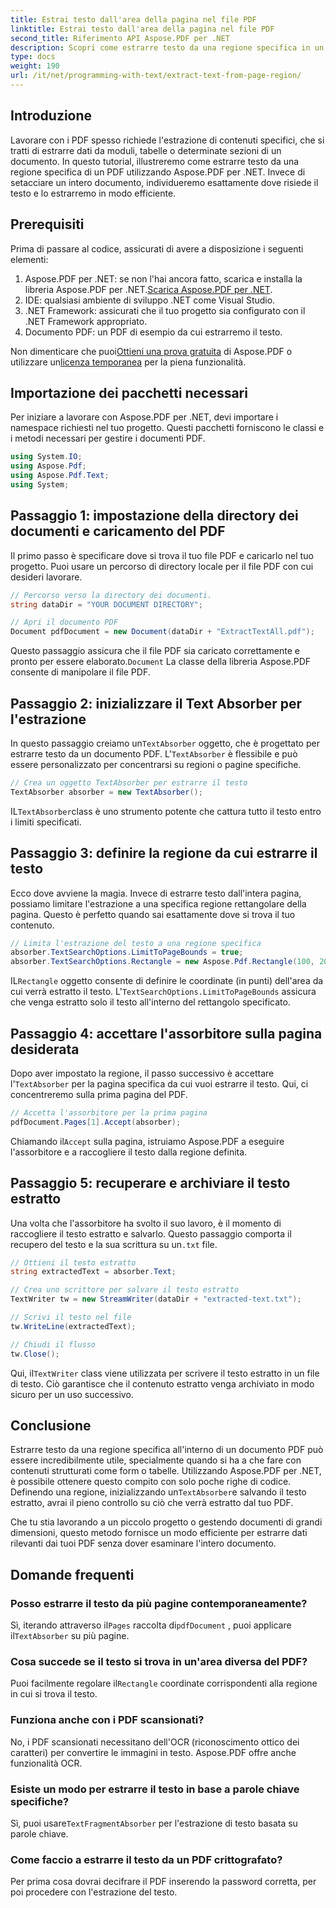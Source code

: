 ```yaml
---
title: Estrai testo dall'area della pagina nel file PDF
linktitle: Estrai testo dall'area della pagina nel file PDF
second_title: Riferimento API Aspose.PDF per .NET
description: Scopri come estrarre testo da una regione specifica in un PDF usando Aspose.PDF per .NET con questa guida passo-passo. Raccogli e salva in modo efficiente il testo dai tuoi documenti.
type: docs
weight: 190
url: /it/net/programming-with-text/extract-text-from-page-region/
---
```

## Introduzione

Lavorare con i PDF spesso richiede l'estrazione di contenuti specifici, che si tratti di estrarre dati da moduli, tabelle o determinate sezioni di un documento. In questo tutorial, illustreremo come estrarre testo da una regione specifica di un PDF utilizzando Aspose.PDF per .NET. Invece di setacciare un intero documento, individueremo esattamente dove risiede il testo e lo estrarremo in modo efficiente.

## Prerequisiti

Prima di passare al codice, assicurati di avere a disposizione i seguenti elementi:

1.  Aspose.PDF per .NET: se non l'hai ancora fatto, scarica e installa la libreria Aspose.PDF per .NET.[Scarica Aspose.PDF per .NET](https://releases.aspose.com/pdf/net/).
2. IDE: qualsiasi ambiente di sviluppo .NET come Visual Studio.
3. .NET Framework: assicurati che il tuo progetto sia configurato con il .NET Framework appropriato.
4. Documento PDF: un PDF di esempio da cui estrarremo il testo.

 Non dimenticare che puoi[Ottieni una prova gratuita](https://releases.aspose.com/) di Aspose.PDF o utilizzare un[licenza temporanea](https://purchase.aspose.com/temporary-license/) per la piena funzionalità.

## Importazione dei pacchetti necessari

Per iniziare a lavorare con Aspose.PDF per .NET, devi importare i namespace richiesti nel tuo progetto. Questi pacchetti forniscono le classi e i metodi necessari per gestire i documenti PDF.

```csharp
using System.IO;
using Aspose.Pdf;
using Aspose.Pdf.Text;
using System;
```

## Passaggio 1: impostazione della directory dei documenti e caricamento del PDF

Il primo passo è specificare dove si trova il tuo file PDF e caricarlo nel tuo progetto. Puoi usare un percorso di directory locale per il file PDF con cui desideri lavorare.

```csharp
// Percorso verso la directory dei documenti.
string dataDir = "YOUR DOCUMENT DIRECTORY";

// Apri il documento PDF
Document pdfDocument = new Document(dataDir + "ExtractTextAll.pdf");
```

 Questo passaggio assicura che il file PDF sia caricato correttamente e pronto per essere elaborato.`Document` La classe della libreria Aspose.PDF consente di manipolare il file PDF.

## Passaggio 2: inizializzare il Text Absorber per l'estrazione

 In questo passaggio creiamo un`TextAbsorber` oggetto, che è progettato per estrarre testo da un documento PDF. L'`TextAbsorber` è flessibile e può essere personalizzato per concentrarsi su regioni o pagine specifiche.

```csharp
// Crea un oggetto TextAbsorber per estrarre il testo
TextAbsorber absorber = new TextAbsorber();
```

 IL`TextAbsorber`class è uno strumento potente che cattura tutto il testo entro i limiti specificati.

## Passaggio 3: definire la regione da cui estrarre il testo

Ecco dove avviene la magia. Invece di estrarre testo dall'intera pagina, possiamo limitare l'estrazione a una specifica regione rettangolare della pagina. Questo è perfetto quando sai esattamente dove si trova il tuo contenuto.

```csharp
// Limita l'estrazione del testo a una regione specifica
absorber.TextSearchOptions.LimitToPageBounds = true;
absorber.TextSearchOptions.Rectangle = new Aspose.Pdf.Rectangle(100, 200, 250, 350);
```

 IL`Rectangle` oggetto consente di definire le coordinate (in punti) dell'area da cui verrà estratto il testo. L'`TextSearchOptions.LimitToPageBounds` assicura che venga estratto solo il testo all'interno del rettangolo specificato.

## Passaggio 4: accettare l'assorbitore sulla pagina desiderata

 Dopo aver impostato la regione, il passo successivo è accettare l'`TextAbsorber` per la pagina specifica da cui vuoi estrarre il testo. Qui, ci concentreremo sulla prima pagina del PDF.

```csharp
// Accetta l'assorbitore per la prima pagina
pdfDocument.Pages[1].Accept(absorber);
```

 Chiamando il`Accept` sulla pagina, istruiamo Aspose.PDF a eseguire l'assorbitore e a raccogliere il testo dalla regione definita.

## Passaggio 5: recuperare e archiviare il testo estratto

 Una volta che l'assorbitore ha svolto il suo lavoro, è il momento di raccogliere il testo estratto e salvarlo. Questo passaggio comporta il recupero del testo e la sua scrittura su un`.txt` file.

```csharp
// Ottieni il testo estratto
string extractedText = absorber.Text;

// Crea uno scrittore per salvare il testo estratto
TextWriter tw = new StreamWriter(dataDir + "extracted-text.txt");

// Scrivi il testo nel file
tw.WriteLine(extractedText);

// Chiudi il flusso
tw.Close();
```

 Qui, il`TextWriter` class viene utilizzata per scrivere il testo estratto in un file di testo. Ciò garantisce che il contenuto estratto venga archiviato in modo sicuro per un uso successivo.

## Conclusione

 Estrarre testo da una regione specifica all'interno di un documento PDF può essere incredibilmente utile, specialmente quando si ha a che fare con contenuti strutturati come form o tabelle. Utilizzando Aspose.PDF per .NET, è possibile ottenere questo compito con solo poche righe di codice. Definendo una regione, inizializzando un`TextAbsorber`e salvando il testo estratto, avrai il pieno controllo su ciò che verrà estratto dal tuo PDF.

Che tu stia lavorando a un piccolo progetto o gestendo documenti di grandi dimensioni, questo metodo fornisce un modo efficiente per estrarre dati rilevanti dai tuoi PDF senza dover esaminare l'intero documento.

## Domande frequenti

### Posso estrarre il testo da più pagine contemporaneamente?
 Sì, iterando attraverso il`Pages` raccolta di`pdfDocument` , puoi applicare il`TextAbsorber` su più pagine.

### Cosa succede se il testo si trova in un'area diversa del PDF?
 Puoi facilmente regolare il`Rectangle` coordinate corrispondenti alla regione in cui si trova il testo.

### Funziona anche con i PDF scansionati?
No, i PDF scansionati necessitano dell'OCR (riconoscimento ottico dei caratteri) per convertire le immagini in testo. Aspose.PDF offre anche funzionalità OCR.

### Esiste un modo per estrarre il testo in base a parole chiave specifiche?
 Sì, puoi usare`TextFragmentAbsorber` per l'estrazione di testo basata su parole chiave.

### Come faccio a estrarre il testo da un PDF crittografato?
Per prima cosa dovrai decifrare il PDF inserendo la password corretta, per poi procedere con l'estrazione del testo.